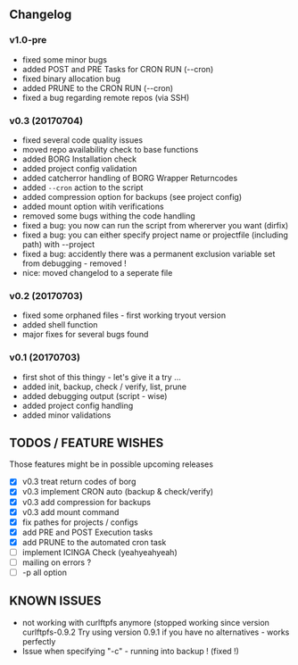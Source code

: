 
## Changelog
### v1.0-pre
- fixed some minor bugs
- added POST and PRE Tasks for CRON RUN (--cron)
- fixed binary allocation bug
- added PRUNE to the CRON RUN (--cron)
- fixed a bug regarding remote repos (via SSH)

### v0.3 (20170704) 
- fixed several code quality issues
- moved repo availability check to base functions
- added BORG Installation check
- added project config validation 
- added catcherror handling of BORG Wrapper Returncodes
- added `--cron` action to the script
- added compression option for backups (see project config)
- added mount option witih verifications
- removed some bugs withing the code handling
- fixed a bug: you now can run the script from whererver you want (dirfix)
- fixed a bug: you can either specify project name or projectfile (including path) with --project
- fixed a bug: accidently there was a permanent exclusion variable set from debugging - removed !
- nice: moved changelod to a seperate file

### v0.2 (20170703) 	
- fixed some orphaned files - first working tryout version 
- added shell function
- major fixes for several bugs found

### v0.1 (20170703) 
- first shot of this thingy - let's give it a try ...
- added init, backup, check / verify, list, prune 
- added debugging output (script - wise)
- added project config handling
- added minor validations 


## TODOS / FEATURE WISHES
Those features might be in possible upcoming releases 
- [x] v0.3 treat return codes of borg
- [x] v0.3 implement CRON auto (backup & check/verify)
- [x] v0.3 add compression for backups
- [x] v0.3 add mount command
- [x] fix pathes for projects / configs
- [x] add PRE and POST Execution tasks
- [x] add PRUNE to the automated cron task
- [ ] implement ICINGA Check (yeahyeahyeah)
- [ ] mailing on errors ?
- [ ] -p all option

## KNOWN ISSUES
- not working with curlftpfs anymore (stopped working since version curlftpfs-0.9.2
Try using version 0.9.1 if you have no alternatives  - works perfectly
- Issue when specifying "-c" - running into backup ! (fixed !)

